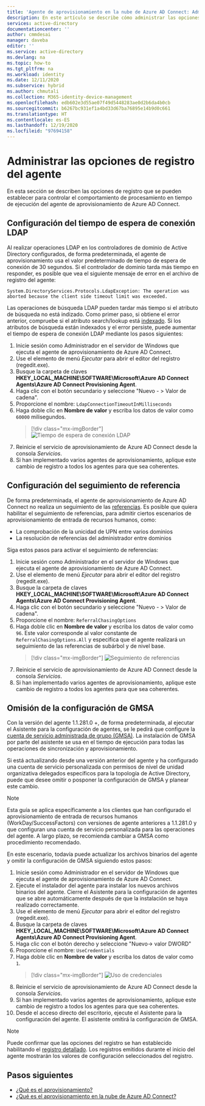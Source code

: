 ```yaml
---
title: 'Agente de aprovisionamiento en la nube de Azure AD Connect: Administrar opciones de registro | Microsoft Docs'
description: En este artículo se describe cómo administrar las opciones de registro del agente de aprovisionamiento en la nube de Azure AD Connect.
services: active-directory
documentationcenter: ''
author: cmmdesai
manager: daveba
editor: ''
ms.service: active-directory
ms.devlang: na
ms.topic: how-to
ms.tgt_pltfrm: na
ms.workload: identity
ms.date: 12/11/2020
ms.subservice: hybrid
ms.author: chmutali
ms.collection: M365-identity-device-management
ms.openlocfilehash: edb602e3d55ae07f49d5448283ae0d2b6da4b0cb
ms.sourcegitcommit: b6267bc931ef1a4bd33d67ba76895e14b9d0c661
ms.translationtype: HT
ms.contentlocale: es-ES
ms.lasthandoff: 12/19/2020
ms.locfileid: "97694158"
---
```

# <a name="manage-agent-registry-options"></a>Administrar las opciones de registro del agente

En esta sección se describen las opciones de registro que se pueden establecer para controlar el comportamiento de procesamiento en tiempo de ejecución del agente de aprovisionamiento de Azure AD Connect. 

## <a name="configure-ldap-connection-timeout"></a>Configuración del tiempo de espera de conexión LDAP
Al realizar operaciones LDAP en los controladores de dominio de Active Directory configurados, de forma predeterminada, el agente de aprovisionamiento usa el valor predeterminado de tiempo de espera de conexión de 30 segundos. Si el controlador de dominio tarda más tiempo en responder, es posible que vea el siguiente mensaje de error en el archivo de registro del agente: 

`
System.DirectoryServices.Protocols.LdapException: The operation was aborted because the client side timeout limit was exceeded.
`

Las operaciones de búsqueda LDAP pueden tardar más tiempo si el atributo de búsqueda no está indizado. Como primer paso, si obtiene el error anterior, compruebe si el atributo search/lookup está [indexado](https://docs.microsoft.com/windows/win32/ad/indexed-attributes). Si los atributos de búsqueda están indexados y el error persiste, puede aumentar el tiempo de espera de conexión LDAP mediante los pasos siguientes: 

1. Inicie sesión como Administrador en el servidor de Windows que ejecuta el agente de aprovisionamiento de Azure AD Connect.
1. Use el elemento de menú *Ejecutar* para abrir el editor del registro (regedit.exe). 
1. Busque la carpeta de claves **HKEY_LOCAL_MACHINE\SOFTWARE\Microsoft\Azure AD Connect Agents\Azure AD Connect Provisioning Agent**.
1. Haga clic con el botón secundario y seleccione "Nuevo - > Valor de cadena".
1. Proporcione el nombre: `LdapConnectionTimeoutInMilliseconds`
1. Haga doble clic en **Nombre de valor** y escriba los datos de valor como `60000` milisegundos.
    > [!div class="mx-imgBorder"]
    > ![Tiempo de espera de conexión LDAP](media/how-to-manage-registry-options/ldap-connection-timeout.png)
1. Reinicie el servicio de aprovisionamiento de Azure AD Connect desde la consola *Servicios*.
1. Si han implementado varios agentes de aprovisionamiento, aplique este cambio de registro a todos los agentes para que sea coherentes. 

## <a name="configure-referral-chasing"></a>Configuración del seguimiento de referencia
De forma predeterminada, el agente de aprovisionamiento de Azure AD Connect no realiza un seguimiento de las [referencias](https://docs.microsoft.com/windows/win32/ad/referrals). Es posible que quiera habilitar el seguimiento de referencias, para admitir ciertos escenarios de aprovisionamiento de entrada de recursos humanos, como: 
* La comprobación de la unicidad de UPN entre varios dominios
* La resolución de referencias del administrador entre dominios

Siga estos pasos para activar el seguimiento de referencias:

1. Inicie sesión como Administrador en el servidor de Windows que ejecuta el agente de aprovisionamiento de Azure AD Connect.
1. Use el elemento de menú *Ejecutar* para abrir el editor del registro (regedit.exe). 
1. Busque la carpeta de claves **HKEY_LOCAL_MACHINE\SOFTWARE\Microsoft\Azure AD Connect Agents\Azure AD Connect Provisioning Agent**.
1. Haga clic con el botón secundario y seleccione "Nuevo - > Valor de cadena".
1. Proporcione el nombre: `ReferralChasingOptions`
1. Haga doble clic en **Nombre de valor** y escriba los datos de valor como `96`. Este valor corresponde al valor constante de `ReferralChasingOptions.All` y especifica que el agente realizará un seguimiento de las referencias de subárbol y de nivel base. 
    > [!div class="mx-imgBorder"]
    > ![Seguimiento de referencias](media/how-to-manage-registry-options/referral-chasing.png)
1. Reinicie el servicio de aprovisionamiento de Azure AD Connect desde la consola *Servicios*.
1. Si han implementado varios agentes de aprovisionamiento, aplique este cambio de registro a todos los agentes para que sea coherentes.

## <a name="skip-gmsa-configuration"></a>Omisión de la configuración de GMSA
Con la versión del agente 1.1.281.0 +, de forma predeterminada, al ejecutar el Asistente para la configuración de agentes, se le pedirá que configure la [cuenta de servicio administrada de grupo (GMSA)](/windows-server/security/group-managed-service-accounts/group-managed-service-accounts-overview). La instalación de GMSA por parte del asistente se usa en el tiempo de ejecución para todas las operaciones de sincronización y aprovisionamiento. 

Si está actualizando desde una versión anterior del agente y ha configurado una cuenta de servicio personalizada con permisos de nivel de unidad organizativa delegados específicos para la topología de Active Directory, puede que desee omitir o posponer la configuración de GMSA y planear este cambio. 

> [!NOTE]
> Esta guía se aplica específicamente a los clientes que han configurado el aprovisionamiento de entrada de recursos humanos (WorkDay/SuccessFactors) con versiones de agente anteriores a 1.1.281.0 y que configuran una cuenta de servicio personalizada para las operaciones del agente. A largo plazo, se recomienda cambiar a GMSA como procedimiento recomendado.  

En este escenario, todavía puede actualizar los archivos binarios del agente y omitir la configuración de GMSA siguiendo estos pasos: 

1. Inicie sesión como Administrador en el servidor de Windows que ejecuta el agente de aprovisionamiento de Azure AD Connect.
1. Ejecute el instalador del agente para instalar los nuevos archivos binarios del agente. Cierre el Asistente para la configuración de agentes que se abre automáticamente después de que la instalación se haya realizado correctamente. 
1. Use el elemento de menú *Ejecutar* para abrir el editor del registro (regedit.exe). 
1. Busque la carpeta de claves **HKEY_LOCAL_MACHINE\SOFTWARE\Microsoft\Azure AD Connect Agents\Azure AD Connect Provisioning Agent**.
1. Haga clic con el botón derecho y seleccione "Nuevo-> valor DWORD"
1. Proporcione el nombre: `UseCredentials`
1. Haga doble clic en **Nombre de valor** y escriba los datos de valor como `1`.  
    > [!div class="mx-imgBorder"]
    > ![Uso de credenciales](media/how-to-manage-registry-options/use-credentials.png)
1. Reinicie el servicio de aprovisionamiento de Azure AD Connect desde la consola *Servicios*.
1. Si han implementado varios agentes de aprovisionamiento, aplique este cambio de registro a todos los agentes para que sea coherentes.
1. Desde el acceso directo del escritorio, ejecute el Asistente para la configuración del agente. El asistente omitirá la configuración de GMSA. 


> [!NOTE]
> Puede confirmar que las opciones del registro se han establecido habilitando el [registro detallado](how-to-troubleshoot.md#log-files). Los registros emitidos durante el inicio del agente mostrarán los valores de configuración seleccionados del registro. 

## <a name="next-steps"></a>Pasos siguientes 

- [¿Qué es el aprovisionamiento?](what-is-provisioning.md)
- [¿Qué es el aprovisionamiento en la nube de Azure AD Connect?](what-is-cloud-provisioning.md)

